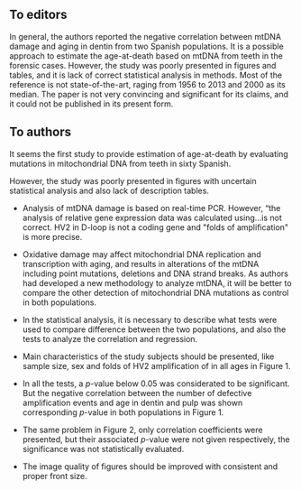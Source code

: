 ## To editors

In general, the authors reported the negative correlation between mtDNA damage and aging in dentin from two Spanish populations. It is a possible approach to estimate the age-at-death based on mtDNA from teeth in the forensic cases. However, the study was poorly presented in figures and tables, and it is lack of correct statistical analysis in methods. Most of the reference is not state-of-the-art, raging from 1956 to 2013 and 2000 as its median. The paper is not very convincing and significant for its claims, and it could not be published in its present form. 

## To authors

It seems the first study to provide estimation of age-at-death by evaluating mutations in mitochondrial DNA from teeth in sixty Spanish. 

However, the study was poorly presented in figures with uncertain statistical analysis and also lack of description tables.

- Analysis of mtDNA damage is based on real-time PCR. However, “the analysis of relative gene expression data was calculated using...is not correct. HV2 in D-loop is not a coding gene and "folds of amplification" is more precise.

- Oxidative damage may affect mitochondrial DNA replication and transcription with aging, and results in alterations of the mtDNA including point mutations, deletions and DNA strand breaks. As authors had developed a new methodology to analyze mtDNA, it will be better to compare the other detection of mitochondrial DNA mutations as control in both populations.

- In the statistical analysis, it is necessary to describe what tests were used to compare difference between the two populations, and also the tests to analyze the correlation and regression. 

- Main characteristics of the study subjects should be presented, like sample size, sex and folds of HV2 amplification of in all ages in Figure 1.

- In all the tests, a *p*-value below 0.05 was considerated to be significant. But the negative correlation between the number of defective amplification events and age in dentin and pulp was shown corresponding *p*-value in both populations in Figure 1. 

- The same problem in Figure 2, only correlation coefficients were presented, but their associated *p*-value were not given respectively, the significance was not statistically evaluated.
 
- The image quality of figures should be improved with consistent and proper front size.
